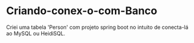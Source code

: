 # Criando-conex-o-com-Banco
Criei uma tabela 'Person' com projeto spring boot no intuito de conecta-lá ao MySQL ou HeidiSQL.
